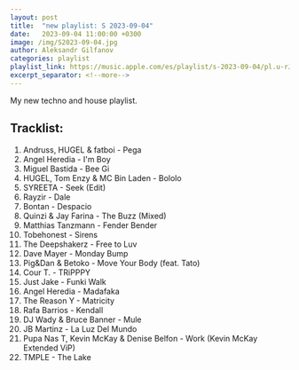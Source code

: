 ```yaml
---
layout: post
title:  "new playlist: S 2023-09-04"
date:   2023-09-04 11:00:00 +0300
image: /img/S2023-09-04.jpg
author: Aleksandr Gilfanov
categories: playlist
playlist_link: https://music.apple.com/es/playlist/s-2023-09-04/pl.u-rJZ4FAdNgWM
excerpt_separator: <!--more-->
---
```

My new techno and house playlist.
<!--more-->
## Tracklist:
1. Andruss, HUGEL & fatboi - Pega
2. Angel Heredia - I'm Boy
3. Miguel Bastida - Bee Gi
4. HUGEL, Tom Enzy & MC Bin Laden - Bololo
5. SYREETA - Seek (Edit)
6. Rayzir - Dale
7. Bontan - Despacio
8. Quinzi & Jay Farina - The Buzz (Mixed)
9. Matthias Tanzmann - Fender Bender
10. Tobehonest - Sirens
11. The Deepshakerz - Free to Luv
12. Dave Mayer - Monday Bump
13. Pig&Dan & Betoko - Move Your Body (feat. Tato)
14. Cour T. - TRiPPPY
15. Just Jake - Funki Walk
16. Angel Heredia - Madafaka
17. The Reason Y - Matricity
18. Rafa Barrios - Kendall
19. DJ Wady & Bruce Banner - Mule
20. JB Martinz - La Luz Del Mundo
21. Pupa Nas T, Kevin McKay & Denise Belfon - Work (Kevin McKay Extended ViP)
22. TMPLE - The Lake
